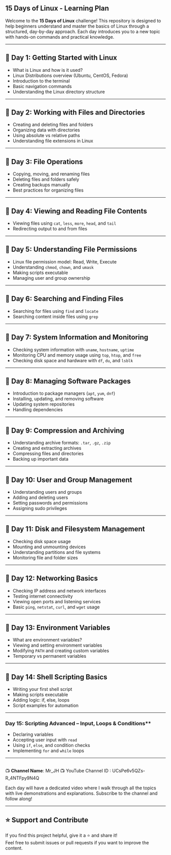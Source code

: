 

## 15 Days of Linux - Learning Plan

Welcome to the **15 Days of Linux** challenge! This repository is designed to help beginners understand and master the basics of Linux through a structured, day-by-day approach. Each day introduces you to a new topic with hands-on commands and practical knowledge.

---

## 📅 Day 1: Getting Started with Linux

- What is Linux and how is it used?
- Linux Distributions overview (Ubuntu, CentOS, Fedora)
- Introduction to the terminal
- Basic navigation commands
- Understanding the Linux directory structure

---

## 📅 Day 2: Working with Files and Directories

- Creating and deleting files and folders
- Organizing data with directories
- Using absolute vs relative paths
- Understanding file extensions in Linux

---

## 📅 Day 3: File Operations

- Copying, moving, and renaming files
- Deleting files and folders safely
- Creating backups manually
- Best practices for organizing files

---

## 📅 Day 4: Viewing and Reading File Contents

- Viewing files using `cat`, `less`, `more`, `head`, and `tail`
- Redirecting output to and from files

---

## 📅 Day 5: Understanding File Permissions

- Linux file permission model: Read, Write, Execute
- Understanding `chmod`, `chown`, and `umask`
- Making scripts executable
- Managing user and group ownership

---

## 📅 Day 6: Searching and Finding Files

- Searching for files using `find` and `locate`
- Searching content inside files using `grep`

---

## 📅 Day 7: System Information and Monitoring

- Checking system information with `uname`, `hostname`, `uptime`
- Monitoring CPU and memory usage using `top`, `htop`, and `free`
- Checking disk space and hardware with `df`, `du`, and `lsblk`

---

## 📅 Day 8: Managing Software Packages

- Introduction to package managers (`apt`, `yum`, `dnf`)
- Installing, updating, and removing software
- Updating system repositories
- Handling dependencies

---

## 📅 Day 9: Compression and Archiving

- Understanding archive formats: `.tar`, `.gz`, `.zip`
- Creating and extracting archives
- Compressing files and directories
- Backing up important data

---

## 📅 Day 10: User and Group Management

- Understanding users and groups
- Adding and deleting users
- Setting passwords and permissions
- Assigning sudo privileges

---

## 📅 Day 11: Disk and Filesystem Management

- Checking disk space usage
- Mounting and unmounting devices
- Understanding partitions and file systems
- Monitoring file and folder sizes

---

## 📅 Day 12: Networking Basics

- Checking IP address and network interfaces
- Testing internet connectivity
- Viewing open ports and listening services
- Basic `ping`, `netstat`, `curl`, and `wget` usage

---

## 📅 Day 13: Environment Variables

- What are environment variables?
- Viewing and setting environment variables
- Modifying `PATH` and creating custom variables
- Temporary vs permanent variables

---

## 📅 Day 14: Shell Scripting Basics

- Writing your first shell script
- Making scripts executable
- Adding logic: if, else, loops
- Script examples for automation

---
### Day 15: Scripting Advanced – Input, Loops & Conditions**
- Declaring variables
- Accepting user input with `read`
- Using `if`, `else`, and condition checks
- Implementing `for` and `while` loops

---

## 
📺 **Channel Name**: Mr_JH
📺 YouTube Channel ID : UCsPe6v5QZs-R_4NTFpy9N4Q 

Each day will have a dedicated video where I walk through all the topics with live demonstrations and explanations. Subscribe to the channel and follow along!

---

## ⭐ Support and Contribute

If you find this project helpful, give it a ⭐ and share it!  
Feel free to submit issues or pull requests if you want to improve the content.

